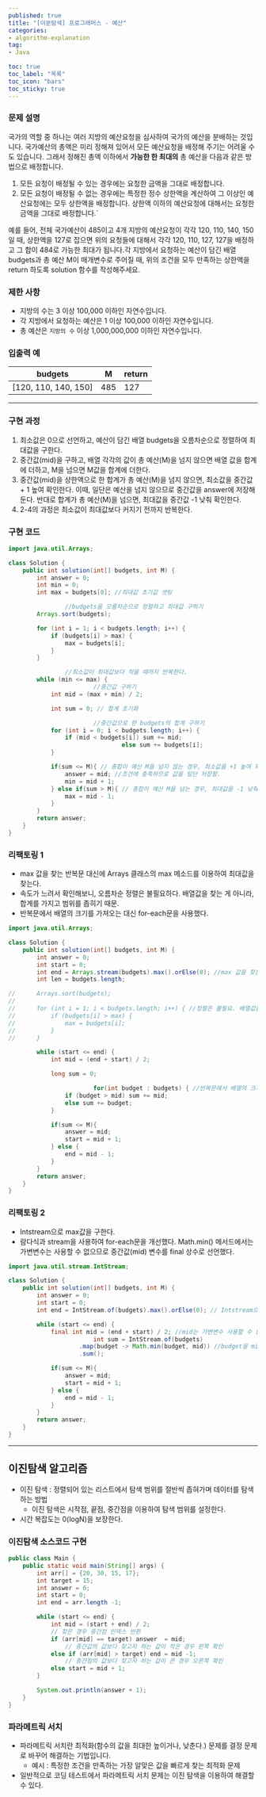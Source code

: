 ```yaml
---
published: true
title: "[이분탐색] 프로그래머스 - 예산"
categories:
- algorithm-explanation
tag:
- Java

toc: true
toc_label: "목록"
toc_icon: "bars"
toc_sticky: true
---
```


### 문제 설명

국가의 역할 중 하나는 여러 지방의 예산요청을 심사하여 국가의 예산을 분배하는 것입니다. 국가예산의 총액은 미리 정해져 있어서 모든 예산요청을 배정해 주기는 어려울 수도 있습니다. 그래서 정해진 총액 이하에서 **가능한 한 최대의** 총 예산을 다음과 같은 방법으로 배정합니다.

1. 모든 요청이 배정될 수 있는 경우에는 요청한 금액을 그대로 배정합니다.
2. 모든 요청이 배정될 수 없는 경우에는 특정한 정수 상한액을 계산하여 그 이상인 예산요청에는 모두 상한액을 배정합니다.
   상한액 이하의 예산요청에 대해서는 요청한 금액을 그대로 배정합니다.`

예를 들어, 전체 국가예산이 485이고 4개 지방의 예산요청이 각각 120, 110, 140, 150일 때, 상한액을 127로 잡으면 위의 요청들에 대해서 각각 120, 110, 127, 127을 배정하고 그 합이 484로 가능한 최대가 됩니다.각 지방에서 요청하는 예산이 담긴 배열 budgets과 총 예산 M이 매개변수로 주어질 때, 위의 조건을 모두 만족하는 상한액을 return 하도록 solution 함수를 작성해주세요.

### 제한 사항

- 지방의 수는 3 이상 100,000 이하인 자연수입니다.
- 각 지방에서 요청하는 예산은 1 이상 100,000 이하인 자연수입니다.
- 총 예산은 `지방의 수` 이상 1,000,000,000 이하인 자연수입니다.

### 입출력 예

| budgets | M | return |
| --- | --- | --- |
| [120, 110, 140, 150] | 485 | 127 |

---

### 구현 과정

1. 최소값은 0으로 선언하고, 예산이 담긴 배열 budgets을 오름차순으로 정렬하여 최대값을 구한다.
2. 중간값(mid)을 구하고,  배열 각각의 값이 총 예산(M)을 넘지 않으면 배열 값을 합계에 더하고, M을 넘으면 M값을 합계에 더한다.
3. 중간값(mid)을 상한액으로 한 합계가 총 예산(M)을 넘지 않으면, 최소값을 중간값 + 1 높여 확인한다. 이때, 일단은 예산을 넘지 않으므로 중간값을 answer에 저장해둔다. 반대로 합계가 총 예산(M)을 넘으면, 최대값을 중간값 -1 낮춰 확인한다.
4. 2-4의 과정은 최소값이 최대값보다 커지기 전까지 반복한다.

### 구현 코드

```java
import java.util.Arrays;

class Solution {
    public int solution(int[] budgets, int M) {
        int answer = 0;
        int min = 0;
        int max = budgets[0]; //최대값 초기값 셋팅

				//budgets을 오름차순으로 정렬하고 최대값 구하기
        Arrays.sort(budgets);

        for (int i = 1; i < budgets.length; i++) {
            if (budgets[i] > max) {
                max = budgets[i];
            }
        }

				//최소값이 최대값보다 작을 때까지 반복한다.
        while (min <= max) {
						//중간값 구하기
            int mid = (max + min) / 2;

            int sum = 0; // 합계 초기화

						//중간값으로 한 budgets의 합계 구하기
            for (int i = 0; i < budgets.length; i++) {
                if (mid < budgets[i]) sum += mid;
								else sum += budgets[i];
            }

            if(sum <= M){ // 총합이 예산 M을 넘지 않는 경우, 최소값을 +1 높여 확인한다.  
                answer = mid; //조건에 충족하므로 값을 일단 저장함.
                min = mid + 1;
            } else if(sum > M){ // 총합이 예산 M을 넘는 경우, 최대값을 -1 낮춰 확인한다.
                max = mid - 1;
            }
        }
        return answer;
    }
}
```

### 리팩토링 1

- max 값을 찾는 반복문 대신에 Arrays 클래스의 max 메소드를 이용하여 최대값을 찾는다.
- 속도가 느려서 확인해보니, 오름차순 정렬은 불필요하다. 배열값을 찾는 게 아니라, 합계를 가지고 범위를 좁히기 때문.
- 반복문에서 배열의 크기를 가져오는 대신 for-each문을 사용했다.

```java
import java.util.Arrays;

class Solution {
    public int solution(int[] budgets, int M) {
        int answer = 0;
        int start = 0;
        int end = Arrays.stream(budgets).max().orElse(0); //max 값을 찾는 반복문 대신에 Arrays 클래스의 max 메소드를 이용하여 최대값을 찾는다. 
        int len = budgets.length;

//      Arrays.sort(budgets);
//
//      for (int i = 1; i < budgets.length; i++) { //정렬은 불필요. 배열값을 찾는 게 아니라, 합계를 가지고 범위를 좁히기 때문.
//          if (budgets[i] > max) {
//              max = budgets[i];
//          }
//      }

        while (start <= end) {
            int mid = (end + start) / 2;

            long sum = 0;

						for(int budget : budgets) { //반복문에서 배열의 크기를 가져오는 대신 for-each문을 사용함.
                if (budget > mid) sum += mid;
                else sum += budget;
            }

            if(sum <= M){ 
                answer = mid; 
                start = mid + 1;
            } else { 
                end = mid - 1;
            }
        }
        return answer;
    }
}
```

### 리팩토링 2

- Intstream으로 max값을 구한다.
- 람다식과 stream을 사용하여 for-each문을 개선했다. Math.min() 메서드에서는 가변변수는 사용할 수 없으므로 중간값(mid) 변수를 final 상수로 선언했다.

```java
import java.util.stream.IntStream;

class Solution {
    public int solution(int[] budgets, int M) {
        int answer = 0;
        int start = 0;
        int end = IntStream.of(budgets).max().orElse(0); // Intstream으로 max값을 찾을 수 있다.

        while (start <= end) {
            final int mid = (end + start) / 2; //mid는 가변변수 사용할 수 없으므로 final 상수로 바꿔준다.
						int sum = IntStream.of(budgets)
                    .map(budget -> Math.min(budget, mid)) //budget을 mid와 비교하여 작은 값을 선택한다.
                    .sum();

            if(sum <= M){ 
                answer = mid; 
                start = mid + 1;
            } else { 
                end = mid - 1;
            }
        }
        return answer;
    }
}
```

---

## 이진탐색 알고리즘

- 이진 탐색 : 정렬되어 있는 리스트에서 탐색 범위를 절반씩 좁혀가며 데이터를 탐색하는 방법
    - 이진 탐색은 시작점, 끝점, 중간점을 이용하여 탐색 범위를 설정한다.
- 시간 복잡도는 0(logN)을 보장한다.

### 이진탐색 소스코드 구현

```java
public class Main {
    public static void main(String[] args) {
        int arr[] = {20, 30, 15, 17};
        int target = 15; 
        int answer = 0;
        int start = 0;
        int end = arr.length -1; 

        while (start <= end) {
            int mid = (start + end) / 2;
            // 찾은 경우 중간점 인덱스 반환
            if (arr[mid] == target) answer  = mid;
                // 중간값의 값보다 찾고자 하는 값이 작은 경우 왼쪽 확인
            else if (arr[mid] > target) end = mid -1;
                // 중간점의 값보다 찾고자 하는 값이 큰 경우 오른쪽 확인
            else start = mid + 1;
        }

        System.out.println(answer + 1);
    }
}
```

### 파라메트릭 서치

- 파라메트릭 서치란 최적화(함수의 값을 최대한 높이거나, 낮춘다.)  문제를 결정 문제로 바꾸어 해결하는 기법입니다.
    - 예시 : 특정한 조건을 만족하는 가장 알맞은 값을 빠르게 찾는 최적화 문제
- 일반적으로 코딩 테스트에서 파라메트릭 서치 문제는 이진 탐색을 이용하여 해결할 수 있다.